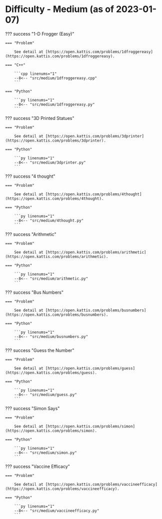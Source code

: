 # Difficulty - Medium (as of 2023-01-07)

??? success "1-D Frogger (Easy)"

    === "Problem"

        See detail at [https://open.kattis.com/problems/1dfroggereasy](https://open.kattis.com/problems/1dfroggereasy).

    === "C++"

        ```cpp linenums="1"
        --8<-- "src/medium/1dfroggereasy.cpp"
        ```

    === "Python"

        ```py linenums="1"
        --8<-- "src/medium/1dfroggereasy.py"
        ```

??? success "3D Printed Statues"

    === "Problem"

        See detail at [https://open.kattis.com/problems/3dprinter](https://open.kattis.com/problems/3dprinter).

    === "Python"

        ```py linenums="1"
        --8<-- "src/medium/3dprinter.py"
        ```

??? success "4 thought"

    === "Problem"

        See detail at [https://open.kattis.com/problems/4thought](https://open.kattis.com/problems/4thought).

    === "Python"

        ```py linenums="1"
        --8<-- "src/medium/4thought.py"
        ```

??? success "Arithmetic"

    === "Problem"

        See detail at [https://open.kattis.com/problems/arithmetic](https://open.kattis.com/problems/arithmetic).

    === "Python"

        ```py linenums="1"
        --8<-- "src/medium/arithmetic.py"
        ```

??? success "Bus Numbers"

    === "Problem"

        See detail at [https://open.kattis.com/problems/busnumbers](https://open.kattis.com/problems/busnumbers).

    === "Python"

        ```py linenums="1"
        --8<-- "src/medium/busnumbers.py"
        ```

??? success "Guess the Number"

    === "Problem"

        See detail at [https://open.kattis.com/problems/guess](https://open.kattis.com/problems/guess).

    === "Python"

        ```py linenums="1"
        --8<-- "src/medium/guess.py"
        ```

??? success "Simon Says"

    === "Problem"

        See detail at [https://open.kattis.com/problems/simon](https://open.kattis.com/problems/simon).

    === "Python"

        ```py linenums="1"
        --8<-- "src/medium/simon.py"
        ```

??? success "Vaccine Efficacy"

    === "Problem"

        See detail at [https://open.kattis.com/problems/vaccineefficacy](https://open.kattis.com/problems/vaccineefficacy).

    === "Python"

        ```py linenums="1"
        --8<-- "src/medium/vaccineefficacy.py"
        ```
